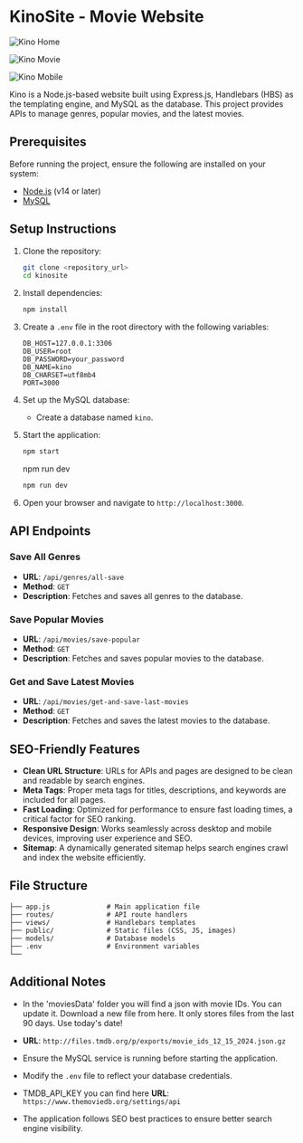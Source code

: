 # KinoSite - Movie Website

![Kino Home](demo/home.jpeg)

![Kino Movie](demo/movie.jpeg)

![Kino Mobile](demo/mobile-home.jpeg)

Kino is a Node.js-based website built using Express.js, Handlebars (HBS) as the templating engine, and MySQL as the database. This project provides APIs to manage genres, popular movies, and the latest movies.

## Prerequisites

Before running the project, ensure the following are installed on your system:

- [Node.js](https://nodejs.org/) (v14 or later)
- [MySQL](https://www.mysql.com/)

## Setup Instructions

1. Clone the repository:
   ```bash
   git clone <repository_url>
   cd kinosite
   ```

2. Install dependencies:
   ```bash
   npm install
   ```

3. Create a `.env` file in the root directory with the following variables:
   ```env
   DB_HOST=127.0.0.1:3306
   DB_USER=root
   DB_PASSWORD=your_password
   DB_NAME=kino
   DB_CHARSET=utf8mb4
   PORT=3000
   ```

4. Set up the MySQL database:
   - Create a database named `kino`.
 
5. Start the application:
   ```bash
   npm start
   ```

   npm run dev
   

	```bash
   npm run dev
   ```

6. Open your browser and navigate to `http://localhost:3000`.

## API Endpoints

### Save All Genres
- **URL**: `/api/genres/all-save`
- **Method**: `GET`
- **Description**: Fetches and saves all genres to the database.

### Save Popular Movies
- **URL**: `/api/movies/save-popular`
- **Method**: `GET`
- **Description**: Fetches and saves popular movies to the database.

### Get and Save Latest Movies
- **URL**: `/api/movies/get-and-save-last-movies`
- **Method**: `GET`
- **Description**: Fetches and saves the latest movies to the database.

## SEO-Friendly Features

- **Clean URL Structure**: URLs for APIs and pages are designed to be clean and readable by search engines.
- **Meta Tags**: Proper meta tags for titles, descriptions, and keywords are included for all pages.
- **Fast Loading**: Optimized for performance to ensure fast loading times, a critical factor for SEO ranking.
- **Responsive Design**: Works seamlessly across desktop and mobile devices, improving user experience and SEO.
- **Sitemap**: A dynamically generated sitemap helps search engines crawl and index the website efficiently.


## File Structure

```
├── app.js              # Main application file
├── routes/             # API route handlers
├── views/              # Handlebars templates
├── public/             # Static files (CSS, JS, images)
├── models/             # Database models
├── .env                # Environment variables
└── 
```

## Additional Notes

- In the 'moviesData' folder you will find a json with movie IDs. You can update it. Download a new file from here. It only stores files from the last 90 days. Use today's date!

- **URL**: `http://files.tmdb.org/p/exports/movie_ids_12_15_2024.json.gz`

- Ensure the MySQL service is running before starting the application.
- Modify the `.env` file to reflect your database credentials.
- TMDB_API_KEY you can find here **URL**: `https://www.themoviedb.org/settings/api`
- The application follows SEO best practices to ensure better search engine visibility.

